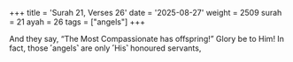 +++
title = 'Surah 21, Verses 26'
date = '2025-08-27'
weight = 2509
surah = 21
ayah = 26
tags = ["angels"]
+++

And they say, “The Most Compassionate has offspring!” Glory be to Him! In fact, those ˹angels˺ are only ˹His˺ honoured servants,